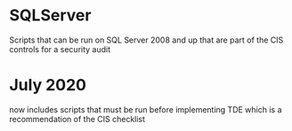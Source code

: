 # SQLServer
Scripts that can be run on SQL Server 2008 and up that are part of the CIS controls for a security audit

# July 2020
now includes scripts that must be run before implementing TDE which is a recommendation of the CIS checklist
